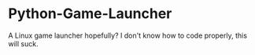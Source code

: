 # Python-Game-Launcher
A Linux game launcher hopefully? I don't know how to code properly, this will suck.
